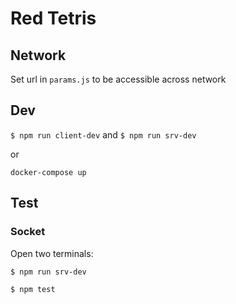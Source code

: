 # Red Tetris

## Network

Set url in `params.js` to be accessible across network

## Dev

`$ npm run client-dev` and `$ npm run srv-dev`

or

`docker-compose up`

## Test

### Socket

Open two terminals:

`$ npm run srv-dev`

`$ npm test`
